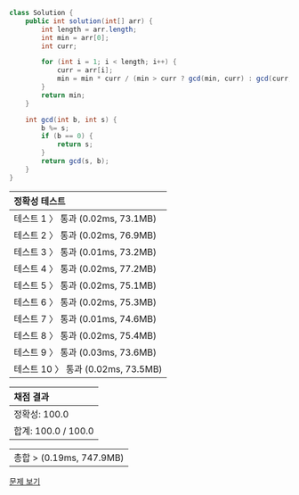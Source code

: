 ```java
class Solution {
    public int solution(int[] arr) {
        int length = arr.length;
        int min = arr[0];
        int curr;

        for (int i = 1; i < length; i++) {
            curr = arr[i];
            min = min * curr / (min > curr ? gcd(min, curr) : gcd(curr, min));
        }
        return min;
    }

    int gcd(int b, int s) {
        b %= s;
        if (b == 0) {
            return s;
        }
        return gcd(s, b);
    }
}
```
 | 정확성 테스트 |
 |  :-  |
 | 테스트 1 〉 통과 (0.02ms, 73.1MB) |
 | 테스트 2 〉 통과 (0.02ms, 76.9MB) |
 | 테스트 3 〉 통과 (0.01ms, 73.2MB) |
 | 테스트 4 〉 통과 (0.02ms, 77.2MB) |
 | 테스트 5 〉 통과 (0.02ms, 75.1MB) |
 | 테스트 6 〉 통과 (0.02ms, 75.3MB) |
 | 테스트 7 〉 통과 (0.01ms, 74.6MB) |
 | 테스트 8 〉 통과 (0.02ms, 75.4MB) |
 | 테스트 9 〉 통과 (0.03ms, 73.6MB) |
 | 테스트 10 〉 통과 (0.02ms, 73.5MB) |

 | 채점 결과 |
 | :- |
 | 정확성: 100.0 |
 | 합계: 100.0 / 100.0 |

 ||
 | :- |
 | 총합 > (0.19ms, 747.9MB) |

[문제 보기](https://programmers.co.kr/learn/courses/30/lessons/12953?language=java)